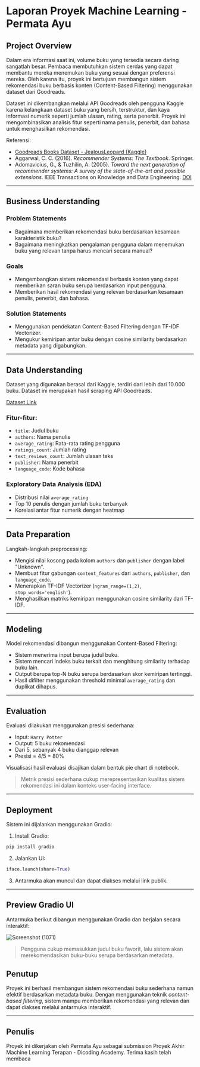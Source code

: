 # Laporan Proyek Machine Learning - Permata Ayu

## Project Overview

Dalam era informasi saat ini, volume buku yang tersedia secara daring sangatlah besar. Pembaca membutuhkan sistem cerdas yang dapat membantu mereka menemukan buku yang sesuai dengan preferensi mereka. Oleh karena itu, proyek ini bertujuan membangun sistem rekomendasi buku berbasis konten (Content-Based Filtering) menggunakan dataset dari Goodreads.

Dataset ini dikembangkan melalui API Goodreads oleh pengguna Kaggle karena kelangkaan dataset buku yang bersih, terstruktur, dan kaya informasi numerik seperti jumlah ulasan, rating, serta penerbit. Proyek ini mengombinasikan analisis fitur seperti nama penulis, penerbit, dan bahasa untuk menghasilkan rekomendasi.

Referensi:
- [Goodreads Books Dataset - JealousLeopard (Kaggle)](https://www.kaggle.com/datasets/jealousleopard/goodreadsbooks)
- Aggarwal, C. C. (2016). *Recommender Systems: The Textbook*. Springer.
- Adomavicius, G., & Tuzhilin, A. (2005). *Toward the next generation of recommender systems: A survey of the state-of-the-art and possible extensions*. IEEE Transactions on Knowledge and Data Engineering. [DOI](https://doi.org/10.1109/TKDE.2005.99)

---

## Business Understanding

### Problem Statements
- Bagaimana memberikan rekomendasi buku berdasarkan kesamaan karakteristik buku?
- Bagaimana meningkatkan pengalaman pengguna dalam menemukan buku yang relevan tanpa harus mencari secara manual?

### Goals
- Mengembangkan sistem rekomendasi berbasis konten yang dapat memberikan saran buku serupa berdasarkan input pengguna.
- Memberikan hasil rekomendasi yang relevan berdasarkan kesamaan penulis, penerbit, dan bahasa.

### Solution Statements
- Menggunakan pendekatan Content-Based Filtering dengan TF-IDF Vectorizer.
- Mengukur kemiripan antar buku dengan cosine similarity berdasarkan metadata yang digabungkan.

---

## Data Understanding

Dataset yang digunakan berasal dari Kaggle, terdiri dari lebih dari 10.000 buku. Dataset ini merupakan hasil scraping API Goodreads.

[Dataset Link](https://www.kaggle.com/datasets/jealousleopard/goodreadsbooks)

### Fitur-fitur:
- `title`: Judul buku
- `authors`: Nama penulis
- `average_rating`: Rata-rata rating pengguna
- `ratings_count`: Jumlah rating
- `text_reviews_count`: Jumlah ulasan teks
- `publisher`: Nama penerbit
- `language_code`: Kode bahasa

### Exploratory Data Analysis (EDA)
- Distribusi nilai `average_rating`
- Top 10 penulis dengan jumlah buku terbanyak
- Korelasi antar fitur numerik dengan heatmap

---

## Data Preparation

Langkah-langkah preprocessing:
- Mengisi nilai kosong pada kolom `authors` dan `publisher` dengan label "Unknown".
- Membuat fitur gabungan `content_features` dari `authors`, `publisher`, dan `language_code`.
- Menerapkan TF-IDF Vectorizer (`ngram_range=(1,2)`, `stop_words='english'`).
- Menghasilkan matriks kemiripan menggunakan cosine similarity dari TF-IDF.

---

## Modeling

Model rekomendasi dibangun menggunakan Content-Based Filtering:
- Sistem menerima input berupa judul buku.
- Sistem mencari indeks buku terkait dan menghitung similarity terhadap buku lain.
- Output berupa top-N buku serupa berdasarkan skor kemiripan tertinggi.
- Hasil difilter menggunakan threshold minimal `average_rating` dan duplikat dihapus.

---

## Evaluation

Evaluasi dilakukan menggunakan presisi sederhana:

- Input: `Harry Potter`
- Output: 5 buku rekomendasi
- Dari 5, sebanyak 4 buku dianggap relevan
- Presisi = 4/5 = 80%

Visualisasi hasil evaluasi disajikan dalam bentuk pie chart di notebook.

> Metrik presisi sederhana cukup merepresentasikan kualitas sistem rekomendasi ini dalam konteks user-facing interface.

---

## Deployment

Sistem ini dijalankan menggunakan Gradio:

1. Install Gradio:
```bash
pip install gradio
```

2. Jalankan UI:
```python
iface.launch(share=True)
```

3. Antarmuka akan muncul dan dapat diakses melalui link publik.

---

## Preview Gradio UI  
Antarmuka berikut dibangun menggunakan Gradio dan berjalan secara interaktif:

![Screenshot (1071)](https://github.com/user-attachments/assets/32f4c829-d8f2-4146-adbb-49696669f6cb)


> Pengguna cukup memasukkan judul buku favorit, lalu sistem akan merekomendasikan buku-buku serupa berdasarkan metadata.


## Penutup

Proyek ini berhasil membangun sistem rekomendasi buku sederhana namun efektif berdasarkan metadata buku. Dengan menggunakan teknik *content-based filtering*, sistem mampu memberikan rekomendasi yang relevan dan dapat diakses melalui antarmuka interaktif.

---

## Penulis

Proyek ini dikerjakan oleh Permata Ayu sebagai submission Proyek Akhir Machine Learning Terapan - Dicoding Academy. Terima kasih telah membaca 
